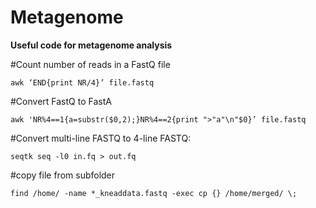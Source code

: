 # Metagenome

**Useful code for metagenome analysis**

#Count number of reads in a FastQ file


`awk ‘END{print NR/4}’ file.fastq`

#Convert FastQ to FastA

`awk 'NR%4==1{a=substr($0,2);}NR%4==2{print ">"a"\n"$0}’ file.fastq`

#Convert multi-line FASTQ to 4-line FASTQ:

`seqtk seq -l0 in.fq > out.fq`

#copy file from subfolder

`find /home/ -name *_kneaddata.fastq -exec cp {} /home/merged/ \;`
